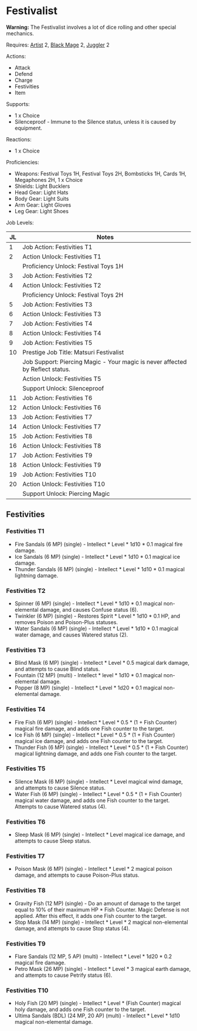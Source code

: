 # Festivalist

**Warning:** The Festivalist involves a lot of dice rolling and other special mechanics.

Requires: [Artist](/Jobs/JobDetails/Artist.md) 2, [Black Mage](/Jobs/JobDetails/BlackMage.md) 2, [Juggler](/Jobs/JobDetails/Juggler.md) 2

Actions:

- Attack
- Defend
- Charge
- Festivities
- Item

Supports:

- 1 x Choice
- Silenceproof - Immune to the Silence status, unless it is caused by equipment.

Reactions:

- 1 x Choice

Proficiencies:

- Weapons: Festival Toys 1H, Festival Toys 2H, Bombsticks 1H, Cards 1H, Megaphones 2H, 1 x Choice
- Shields: Light Bucklers
- Head Gear: Light Hats
- Body Gear: Light Suits
- Arm Gear: Light Gloves
- Leg Gear: Light Shoes

Job Levels:

| JL | Notes |
| --- | --- |
| 1 | Job Action: Festivities T1
| 2 | Action Unlock: Festivities T1
|   | Proficiency Unlock: Festival Toys 1H
| 3 | Job Action: Festivities T2
| 4 | Action Unlock: Festivities T2
|   | Proficiency Unlock: Festival Toys 2H
| 5 | Job Action: Festivities T3
| 6 | Action Unlock: Festivities T3
| 7 | Job Action: Festivities T4
| 8 | Action Unlock: Festivities T4
| 9 | Job Action: Festivities T5
| 10 | Prestige Job Title: Matsuri Festivalist
|    | Job Support: Piercing Magic - Your magic is never affected by Reflect status.
|    | Action Unlock: Festivities T5
|    | Support Unlock: Silenceproof
| 11 | Job Action: Festivities T6
| 12 | Action Unlock: Festivities T6
| 13 | Job Action: Festivities T7
| 14 | Action Unlock: Festivities T7
| 15 | Job Action: Festivities T8
| 16 | Action Unlock: Festivities T8
| 17 | Job Action: Festivities T9
| 18 | Action Unlock: Festivities T9
| 19 | Job Action: Festivities T10
| 20 | Action Unlock: Festivities T10
|    | Support Unlock: Piercing Magic

## Festivities

### Festivities T1

- Fire Sandals (6 MP) (single) - Intellect * Level * 1d10 * 0.1 magical fire damage.
- Ice Sandals (6 MP) (single) - Intellect * Level * 1d10 * 0.1 magical ice damage.
- Thunder Sandals (6 MP) (single) - Intellect * Level * 1d10 * 0.1 magical lightning damage.

### Festivities T2

- Spinner (6 MP) (single) - Intellect * Level * 1d10 * 0.1 magical non-elemental damage, and causes Confuse status (6).
- Twinkler (6 MP) (single) - Restores Spirit * Level * 1d10 * 0.1 HP, and removes Poison and Poison-Plus statuses.
- Water Sandals (6 MP) (single) - Intellect * Level * 1d10 * 0.1 magical water damage, and causes Watered status (2).

### Festivities T3

- Blind Mask (6 MP) (single) - Intellect * Level * 0.5 magical dark damage, and attempts to cause Blind status.
- Fountain (12 MP) (multi) - Intellect * level * 1d10 * 0.1 magical non-elemental damage.
- Popper (8 MP) (single) - Intellect * Level * 1d20 * 0.1 magical non-elemental damage.

### Festivities T4

- Fire Fish (6 MP) (single) - Intellect * Level * 0.5 * (1 + Fish Counter) magical fire damage, and adds one Fish counter to the target.
- Ice Fish (6 MP) (single) - Intellect * Level * 0.5 * (1 + Fish Counter) magical ice damage, and adds one Fish counter to the target.
- Thunder Fish (6 MP) (single) - Intellect * Level * 0.5 * (1 + Fish Counter) magical lightning damage, and adds one Fish counter to the target.

### Festivities T5

- Silence Mask (6 MP) (single) - Intellect * Level magical wind damage, and attempts to cause Silence status.
- Water Fish (6 MP) (single) - Intellect * Level * 0.5 * (1 + Fish Counter) magical water damage, and adds one Fish counter to the target. Attempts to cause Watered status (4).

### Festivities T6

- Sleep Mask (6 MP) (single) - Intellect * Level magical ice damage, and attempts to cause Sleep status.

### Festivities T7

- Poison Mask (6 MP) (single) - Intellect * Level * 2 magical poison damage, and attempts to cause Poison-Plus status.

### Festivities T8

- Gravity Fish (12 MP) (single) - Do an amount of damage to the target equal to 10% of their maximum HP * Fish Counter. Magic Defense is not applied. After this effect, it adds one Fish counter to the target.
- Stop Mask (14 MP) (single) - Intellect * Level * 2 magical non-elemental damage, and attempts to cause Stop status (4).

### Festivities T9

- Flare Sandals (12 MP, 5 AP) (multi) - Intellect * Level * 1d20 * 0.2 magical fire damage.
- Petro Mask (26 MP) (single) - Intellect * Level * 3 magical earth damage, and attempts to cause Petrify status (6).

### Festivities T10

- Holy Fish (20 MP) (single) - Intellect * Level * (Fish Counter) magical holy damage, and adds one Fish counter to the target.
- Ultima Sandals (BDL) (24 MP, 20 AP) (multi) - Intellect * Level * 1d10 magical non-elemental damage.
